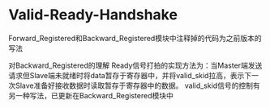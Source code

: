 # Valid-Ready-Handshake
Forward_Registered和Backward_Registered模块中注释掉的代码为之前版本的写法

对Backward_Registered的理解
Ready信号打拍的实现方法为：当Master端发送请求但Slave端未就绪时将data暂存于寄存器中，并将valid_skid拉高，表示下一次Slave准备好接收数据时读取暂存于寄存器中的数据。
valid_skid信号的控制有另一种写法，已更新在Backward_Registered模块中

